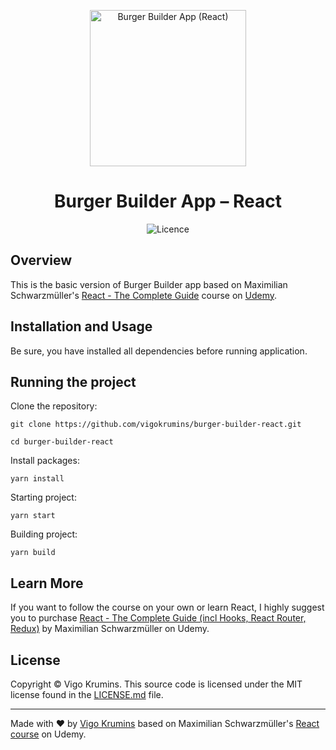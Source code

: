 <p align="center"><img width="250" alt="Burger Builder App (React)" src="https://github.com/VigoKrumins/burger-builder-react/preview/burger-builder.png"></p>

<h1 align="center">Burger Builder App – React</h1>

<p align="center">
    <img alt="Licence" src="https://img.shields.io/github/license/vigokrumins/burger-builder-react.svg?style=flat-square">
</p>

## Overview

This is the basic version of Burger Builder app based on Maximilian Schwarzmüller's [React - The Complete Guide](https://www.udemy.com/course/react-the-complete-guide-incl-redux/) course on [Udemy](https://www.udemy.com/).

## Installation and Usage

Be sure, you have installed all dependencies before running application.

## Running the project

Clone the repository:

`git clone https://github.com/vigokrumins/burger-builder-react.git`

`cd burger-builder-react`

Install packages:

`yarn install`

Starting project:

`yarn start`

Building project:

`yarn build`

## Learn More

If you want to follow the course on your own or learn React, I highly suggest you to purchase [React - The Complete Guide (incl Hooks, React Router, Redux)](https://www.udemy.com/course/react-the-complete-guide-incl-redux/) by Maximilian Schwarzmüller on Udemy.

## License

Copyright © Vigo Krumins. This source code is licensed under the MIT license found in the [LICENSE.md](https://github.com/VigoKrumins/burger-builder-react/LICENSE.md) file.

---

Made with ♥️ by [Vigo Krumins](https://www.vigokrumins.me/) based on Maximilian Schwarzmüller's [React course](https://www.udemy.com/course/react-the-complete-guide-incl-redux/) on Udemy.
